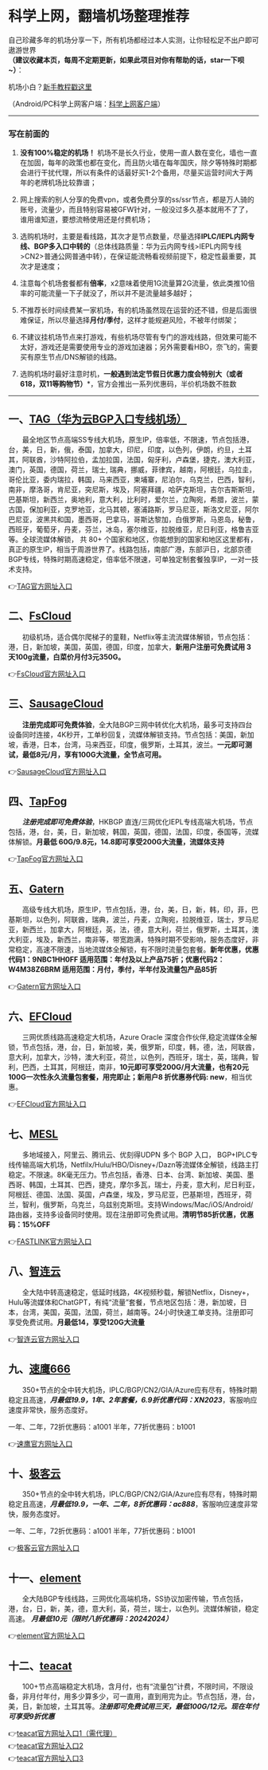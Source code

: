 # 科学上网，翻墙机场整理推荐

自己珍藏多年的机场分享一下，所有机场都经过本人实测，让你轻松足不出户即可遨游世界   
**（建议收藏本页，每周不定期更新，如果此项目对你有帮助的话，star一下呗~）**：

机场小白？[新手教程戳这里](https://github.com/WallKiller-glitch/V2raySSSSRShare/tree/main/%E6%96%B0%E6%89%8B%E4%BD%BF%E7%94%A8%E6%95%99%E7%A8%8B)

（Android/PC科学上网客户端：[科学上网客户端](https://github.com/WallKiller-glitch/V2raySSSSRShare/blob/main/%E7%A7%91%E5%AD%A6%E4%B8%8A%E7%BD%91%E5%AE%A2%E6%88%B7%E7%AB%AF%EF%BC%8C%E9%9C%80%E8%A6%81%E8%87%AA%E5%8F%96.md)）

------
### 写在前面的
1. **没有100%稳定的机场！** 机场不是长久行业，使用一直人数在变化，墙也一直在加固，每年的政策也都在变化，而且防火墙在每年国庆，除夕等特殊时期都会进行干扰代理，所以有条件的话最好买1-2个备用，尽量买运营时间大于两年的老牌机场比较靠谱；
 
2. 网上搜索的别人分享的免费vpn，或者免费分享的ss/ssr节点，都是万人骑的账号，流量少，而且特别容易被GFW针对，一般没过多久基本就用不了了，谁用谁知道，要想流畅使用还是付费机场；

3. 选购机场时，主要是看线路，其次才是节点数量，尽量选择**IPLC/IEPL内网专线、BGP多入口中转的**（总体线路质量：华为云内网专线>IEPL内网专线>CN2>普通公网普通中转），在保证能流畅看视频前提下，稳定性最重要，其次才是速度；

4. 注意每个机场套餐都有**倍率**，x2意味着使用1G流量算2G流量，依此类推10倍率的可能流量一下子就没了，所以并不是流量越多越好；

5. 不推荐长时间续费某一家机场，有的机场虽然现在运营的还不错，但是后面很难保证，所以尽量选择**月付/季付**，这样才能规避风险，不被年付绑架；

6. 不建议挂机场节点来打游戏，有些机场尽管有专门的游戏线路，但效果可能不太好，游戏还是需要使用专业的游戏加速器；另外需要看HBO，奈飞的，需要买有原生节点/DNS解锁的线路。

7. 选购机场时最好注意时机，**一般遇到法定节假日优惠力度会特别大（或者618，双11等购物节）***，官方会推出一系列优惠码，半价机场数不胜数

------

## 一、[TAG（华为云BGP入口专线机场）](https://tagss03.pro/#/auth/uymBgx8S)

&emsp;&emsp;最全地区节点高端SS专线大机场，原生IP，倍率低，不限速，节点包括港，台，美，日，新，俄，泰国，加拿大，印尼，印度，以色列，伊朗，约旦，土耳其，阿联酋，沙特阿拉伯，孟加拉国，法国，匈牙利，卢森堡，捷克，澳大利亚，澳门，英国，德国，荷兰，瑞士, 瑞典，挪威，菲律宾，越南，阿根廷，乌拉圭，哥伦比亚，委内瑞拉，韩国，马来西亚，柬埔寨，尼泊尔，乌克兰，巴西，智利，南非，摩洛哥，肯尼亚，突尼斯，埃及，阿塞拜疆，哈萨克斯坦，吉尔吉斯斯坦，巴基斯坦，新西兰，奥地利，意大利，比利时，爱尔兰，立陶宛，希腊，波兰，蒙古国，保加利亚，克罗地亚，北马其顿，塞浦路斯，罗马尼亚，斯洛文尼亚，阿尔巴尼亚，波黑共和国，墨西哥，巴拿马，哥斯达黎加，白俄罗斯，马恩岛，秘鲁，西班牙，葡萄牙，丹麦，芬兰，冰岛，塞尔维亚，拉脱维亚，尼日利亚，格鲁吉亚等。全球流媒体解锁， 共 80+ 个国家和地区，你能想到的国家和地区这里都有，真正的原生IP，相当于周游世界了。线路包括，南部广港，东部沪日，北部京德 BGP专线，特殊时期高速稳定，倍率低不限速，可单独定制套餐独享IP，一对一技术支持。

👉[TAG官方网址入口](https://tagss04.pro/#/auth/uymBgx8S)


## 二、[FsCloud](https://dash.996cloud.top/#/register?code=rsFPPHnq)

&emsp;&emsp;初级机场，适合偶尔爬梯子的童鞋，Netflix等主流流媒体解锁，节点包括：港，日，新加坡，美国，英国，德国，印度，加拿大，**新用户注册可免费试用 3 天100g流量，白菜价月付3元350G。**

👉[FsCloud官方网址入口](https://dash.996cloud.top/#/register?code=rsFPPHnq)


## 三、[SausageCloud](https://reborn.kaochang.ltd/#/register?code=dx2i5cif)

&emsp;&emsp;**注册完成即可免费体验**，全大陆BGP三网中转优化大机场，最多可支持四台设备同时连接，4K秒开，工单秒回复，流媒体解锁支持。节点包括：美国，新加坡，香港，日本，台湾，马来西亚，印度，俄罗斯，土耳其，波兰。**一元即可测试，最低8元/月，享有100G大流量，全节点可用。**

👉[SausageCloud官方网址入口](https://reborn.kaochang.ltd/#/register?code=dx2i5cif)


## 四、[TapFog](https://tapfog.com/#/register?code=TCEXhxI9)

&emsp;&emsp;***注册完成即可免费体验***，HKBGP 直连/三网优化IEPL专线高端大机场，节点包括，港，台，美，日，新加坡，韩国，英国，德国，法国，印度，泰国等，流媒体解锁。**月最低 60G/9.8元，14.8即可享受200G大流量，流媒体支持**

👉[TapFog官方网址入口](https://tapfog.com/#/register?code=TCEXhxI9)


## 五、[Gatern](https://shuttle.gt-in.com/aff.php?aff=2437)

&emsp;&emsp;高级专线大机场，原生IP，节点包括，港，台，美，日，新，韩，印，菲，巴基斯坦，以色列，阿联酋，瑞典，波兰，丹麦，立陶宛，拉脱维亚，瑞士，罗马尼亚，新西兰，加拿大，阿根廷，英，法，德，意大利，荷兰，俄罗斯，土耳其，澳大利亚，埃及，新西兰，南非等，带宽跑满，特殊时期不受影响，服务态度好，非常稳定，高速不限速，当地流媒体全解锁，有不限时流量包套餐。**新年优惠，优惠代码1：9NBC1HH0FF 适用范围：年付及以上产品75折；优惠代码2：W4M38Z6BRM 适用范围：月付，季付，半年付及流量包产品85折**

👉[Gatern官方网址入口](https://shuttle.gt-two.com/aff.php?aff=2437)


## 六、[EFCloud](https://www.easyfastcloud.com/#/register?code=kte30YEi)

&emsp;&emsp;三网优质线路高速稳定大机场，Azure Oracle 深度合作伙伴,稳定流媒体全解锁，节点包括，港，台，日，新加坡，美，俄罗斯，印度，韩，德，法，阿联酋，意大利，加拿大，沙特，澳大利亚，荷兰，以色列，西班牙，瑞士，英，瑞典，智利，巴西，土耳其，阿根廷，南非，**10元即可享受200G/月大流量，也有20元100G一次性永久流量包套餐，用完即止；新用户8 折优惠券代码: new**，相当优惠。

👉[EFCloud官方网址入口](https://www.easyfastcloud.com/#/register?code=kte30YEi)


## 七、[MESL](https://in.mesl.cloud/#/register?code=hRteYPbP)

&emsp;&emsp;多地域接入，阿里云、腾讯云、优刻得UDPN 多个 BGP 入口， BGP+IPLC专线传输高端大机场，Netfilx/Hulu/HBO/Disney+/Dazn等流媒体全解锁，线路主打稳定。不限速。8K毫无压力。节点包括，香港、日本、台湾、新加坡、美国、墨西哥、韩国，土耳其、巴西，捷克，摩尔多瓦，瑞士，丹麦，意大利，尼日利亚，阿根廷、德国、法国、英国，卢森堡，埃及，罗马尼亚，巴基斯坦，西班牙，荷兰，智利，俄罗斯，乌克兰，乌兹别克斯坦。支持Windows/Mac/iOS/Android/路由器，支持多设备同时使用。现在注册即可免费试用。**清明节85折优惠，优惠码：15%OFF**

👉[FASTLINK官方网址入口](https://in.mesl.cloud/#/register?code=hRteYPbP)


## 八、[智连云](https://888tizi.com/#/register?code=7wOIOjnh)

&emsp;&emsp;全大陆中转高速稳定，低延时线路，4K视频秒载，解锁Netflix，Disney+，Hulu等流媒体和ChatGPT，有纯“流量”套餐，节点地区包括：港，新加坡，日本，台湾，美国，英国，法国，荷兰，越南等。24小时快速工单支持。注册即可享受免费试用。**月最低14，享受120G大流量**

👉[智连云官方网址入口](https://888tizi.com/#/register?code=7wOIOjnh)


## 九、[速鹰666](https://sy7770.com/auth/register?code=Rpe0)

&emsp;&emsp;350+节点的全中转大机场，IPLC/BGP/CN2/GIA/Azure应有尽有，特殊时期稳定且高速，***月最低19.9，1年、2年套餐，6.9折优惠代码：XN2023***，客服响应速度非常快，服务态度好。

一年、二年，72折优惠码：a1001 半年，77折优惠码：b1001

👉[速鹰官方网址入口](https://sy7770.com/auth/register?code=Rpe0)


## 十、[极客云](https://jikeq87.xyz/auth/register?code=8kiY)

&emsp;&emsp;350+节点的全中转大机场，IPLC/BGP/CN2/GIA/Azure应有尽有，特殊时期稳定且高速，***月最低19.9，一年、二年，8折优惠码：ac888***，客服响应速度非常快，服务态度好。

一年、二年，72折优惠码：a1001 半年，77折优惠码：b1001

👉[极客云官方网址入口](https://jikeq87.xyz/auth/register?code=8kiY)


## 十一、[element](https://api.yuansu.uk/v1/guest/i/2pEZT8J0)

&emsp;&emsp;全大陆BGP专线线路，三网优化高端机场，SS协议加密传输，节点包括，港，台，日，新，美，德，意大利，英，荷兰，瑞士，以色列。流媒体解锁，稳定高速。
***月最低10元（限时八折优惠码：20242024）***

👉[element官方网址入口](https://api.yuansu.uk/v1/guest/i/2pEZT8J0)


## 十二、[teacat](https://teacat.cloud/#/register?code=H3L7bmCz)

&emsp;&emsp;100+节点高端稳定大机场，含月付，也有“流量包”计费，不限时间，不限设备，非月付年付，用多少算多少，可一直用，直到用完为止。节点包括，港，台，美，日，新加坡，土耳其等。***注册即可免费试用三天，最低100G/12元。现在年付可享受9折优惠***

👉[teacat官方网址入口1（需代理）](https://teacat.cloud/#/register?code=H3L7bmCz)  
👉[teacat官方网址入口2](https://teacat1.com/#/register?code=H3L7bmCz)  
👉[teacat官方网址入口3](https://teacat2.com/#/register?code=H3L7bmCz)


